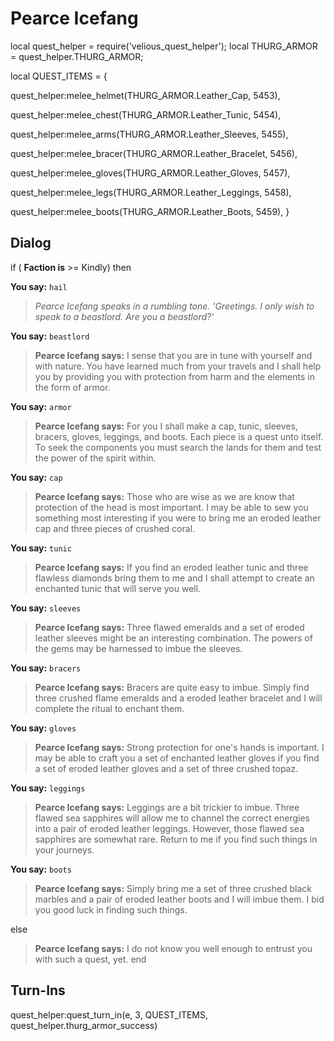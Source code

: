 # Pearce Icefang


local quest_helper = require('velious_quest_helper');
local THURG_ARMOR = quest_helper.THURG_ARMOR;

local QUEST_ITEMS = {

quest_helper:melee_helmet(THURG_ARMOR.Leather_Cap, 5453), 

quest_helper:melee_chest(THURG_ARMOR.Leather_Tunic, 5454), 

quest_helper:melee_arms(THURG_ARMOR.Leather_Sleeves, 5455), 

quest_helper:melee_bracer(THURG_ARMOR.Leather_Bracelet, 5456), 

quest_helper:melee_gloves(THURG_ARMOR.Leather_Gloves, 5457), 

quest_helper:melee_legs(THURG_ARMOR.Leather_Leggings, 5458), 

quest_helper:melee_boots(THURG_ARMOR.Leather_Boots, 5459), 
}

## Dialog

if ( **Faction is** >= Kindly) then


**You say:** `hail`





>*Pearce Icefang speaks in a rumbling tone. 'Greetings. I only wish to speak to a beastlord. Are you a beastlord?'*


**You say:** `beastlord`





>**Pearce Icefang says:** I sense that you are in tune with yourself and with nature. You have learned much from your travels and I shall help you by providing you with protection from harm and the elements in the form of armor.


**You say:** `armor`





>**Pearce Icefang says:** For you I shall make a cap, tunic, sleeves, bracers, gloves, leggings, and boots. Each piece is a quest unto itself.  To seek the components you must search the lands for them and test the power of the spirit within.


**You say:** `cap`





>**Pearce Icefang says:** Those who are wise as we are know that protection of the head is most important. I may be able to sew you something most interesting if you were to bring me an eroded leather cap and three pieces of crushed coral.


**You say:** `tunic`





>**Pearce Icefang says:** If you find an eroded leather tunic and three flawless diamonds bring them to me and I shall attempt to create an enchanted tunic that will serve you well.


**You say:** `sleeves`





>**Pearce Icefang says:** Three flawed emeralds and a set of eroded leather sleeves might be an interesting combination. The powers of the gems may be harnessed to imbue the sleeves.


**You say:** `bracers`





>**Pearce Icefang says:** Bracers are quite easy to imbue. Simply find three crushed flame emeralds and a eroded leather bracelet and I will complete the ritual to enchant them.


**You say:** `gloves`





>**Pearce Icefang says:** Strong protection for one's hands is important. I may be able to craft you a set of enchanted leather gloves if you find a set of eroded leather gloves and a set of three crushed topaz.


**You say:** `leggings`





>**Pearce Icefang says:** Leggings are a bit trickier to imbue. Three flawed sea sapphires will allow me to channel the correct energies into a pair of eroded leather leggings. However, those flawed sea sapphires are somewhat rare. Return to me if you find such things in your journeys.


**You say:** `boots`





>**Pearce Icefang says:** Simply bring me a set of three crushed black marbles and a pair of eroded leather boots and I will imbue them. I bid you good luck in finding such things.


else


>**Pearce Icefang says:** I do not know you well enough to entrust you with such a quest, yet.
end

## Turn-Ins

quest_helper:quest_turn_in(e, 3, QUEST_ITEMS, quest_helper.thurg_armor_success)